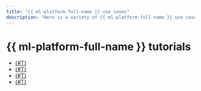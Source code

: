 ```yaml
---
title: "{{ ml-platform-full-name }} use cases"
description: "Here is a variety of {{ ml-platform-full-name }} use cases: service deployment, web analytics, and integration with other {{ yandex-cloud }} services."
---
```


# {{ ml-platform-full-name }} tutorials

* [{#T}](data-proc-integration.md)
* [{#T}](data-from-metrica-yc-visualization.md)
* [{#T}](node-from-cell.md)
* [{#T}](node-from-docker.md)
